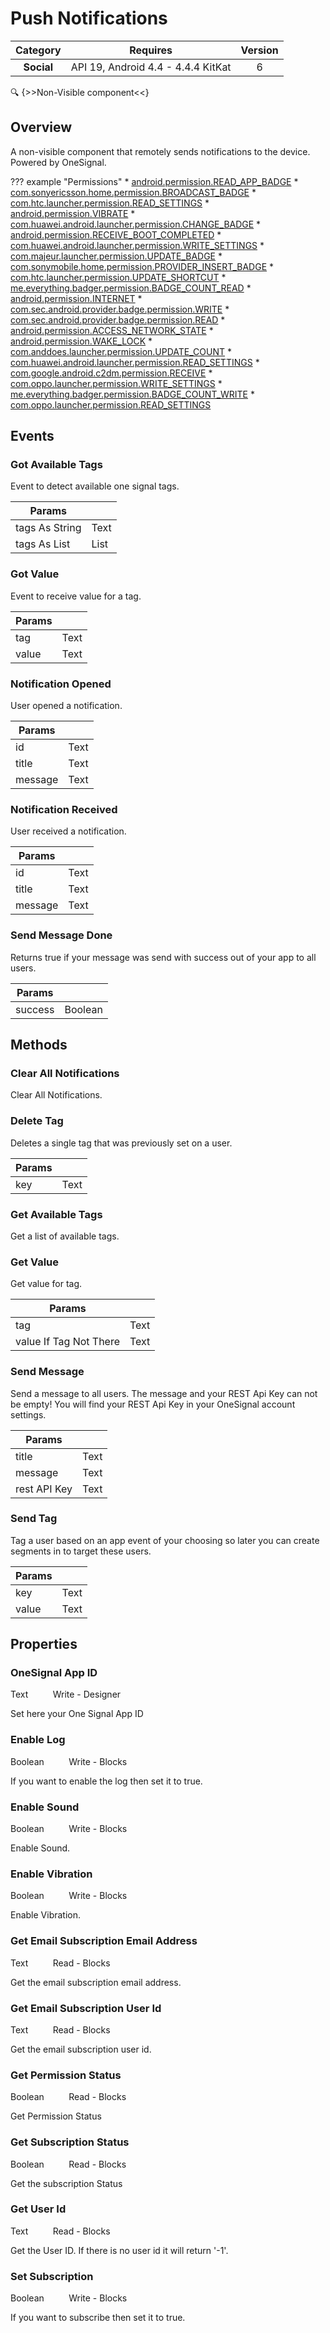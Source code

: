 # Push Notifications

| Category | Requires | Version |
|:--------:|:-------:|:--------:|
|**Social**|<span class="chip chip-any">API 19, Android 4.4 - 4.4.4 KitKat</span>|<span class="chip chip-number">6</span>|

:mag: {>>Non-Visible component<<}

## Overview

A non-visible component that remotely sends notifications to the device.  
Powered by OneSignal.

??? example "Permissions"
    * [android.permission.READ_APP_BADGE](https://developer.android.com/reference/android/Manifest.permission.html#READ_APP_BADGE)
    * [com.sonyericsson.home.permission.BROADCAST_BADGE](https://developer.android.com/reference/android/Manifest.permission.html#com.sonyericsson.home.permission.BROADCAST_BADGE)
    * [com.htc.launcher.permission.READ_SETTINGS](https://developer.android.com/reference/android/Manifest.permission.html#com.htc.launcher.permission.READ_SETTINGS)
    * [android.permission.VIBRATE](https://developer.android.com/reference/android/Manifest.permission.html#VIBRATE)
    * [com.huawei.android.launcher.permission.CHANGE_BADGE](https://developer.android.com/reference/android/Manifest.permission.html#com.huawei.android.launcher.permission.CHANGE_BADGE)
    * [android.permission.RECEIVE_BOOT_COMPLETED](https://developer.android.com/reference/android/Manifest.permission.html#RECEIVE_BOOT_COMPLETED)
    * [com.huawei.android.launcher.permission.WRITE_SETTINGS](https://developer.android.com/reference/android/Manifest.permission.html#com.huawei.android.launcher.permission.WRITE_SETTINGS)
    * [com.majeur.launcher.permission.UPDATE_BADGE](https://developer.android.com/reference/android/Manifest.permission.html#com.majeur.launcher.permission.UPDATE_BADGE)
    * [com.sonymobile.home.permission.PROVIDER_INSERT_BADGE](https://developer.android.com/reference/android/Manifest.permission.html#com.sonymobile.home.permission.PROVIDER_INSERT_BADGE)
    * [com.htc.launcher.permission.UPDATE_SHORTCUT](https://developer.android.com/reference/android/Manifest.permission.html#com.htc.launcher.permission.UPDATE_SHORTCUT)
    * [me.everything.badger.permission.BADGE_COUNT_READ](https://developer.android.com/reference/android/Manifest.permission.html#me.everything.badger.permission.BADGE_COUNT_READ)
    * [android.permission.INTERNET](https://developer.android.com/reference/android/Manifest.permission.html#INTERNET)
    * [com.sec.android.provider.badge.permission.WRITE](https://developer.android.com/reference/android/Manifest.permission.html#com.sec.android.provider.badge.permission.WRITE)
    * [com.sec.android.provider.badge.permission.READ](https://developer.android.com/reference/android/Manifest.permission.html#com.sec.android.provider.badge.permission.READ)
    * [android.permission.ACCESS_NETWORK_STATE](https://developer.android.com/reference/android/Manifest.permission.html#ACCESS_NETWORK_STATE)
    * [android.permission.WAKE_LOCK](https://developer.android.com/reference/android/Manifest.permission.html#WAKE_LOCK)
    * [com.anddoes.launcher.permission.UPDATE_COUNT](https://developer.android.com/reference/android/Manifest.permission.html#com.anddoes.launcher.permission.UPDATE_COUNT)
    * [com.huawei.android.launcher.permission.READ_SETTINGS](https://developer.android.com/reference/android/Manifest.permission.html#com.huawei.android.launcher.permission.READ_SETTINGS)
    * [com.google.android.c2dm.permission.RECEIVE](https://developer.android.com/reference/android/Manifest.permission.html#com.google.android.c2dm.permission.RECEIVE)
    * [com.oppo.launcher.permission.WRITE_SETTINGS](https://developer.android.com/reference/android/Manifest.permission.html#com.oppo.launcher.permission.WRITE_SETTINGS)
    * [me.everything.badger.permission.BADGE_COUNT_WRITE](https://developer.android.com/reference/android/Manifest.permission.html#me.everything.badger.permission.BADGE_COUNT_WRITE)
    * [com.oppo.launcher.permission.READ_SETTINGS](https://developer.android.com/reference/android/Manifest.permission.html#com.oppo.launcher.permission.READ_SETTINGS)

## Events

### Got Available Tags

Event to detect available one signal tags.

<div class="block" ai2-block="event" not-rendered="true" value="%7B%22componentName%22:%20%22Push%20Notifications%22,%20%22name%22:%20%22Got%20Available%20Tags%22,%20%22param%22:%20%5B%22tags%20As%20String%22,%20%22tags%20As%20List%22%5D%7D"></div>

| Params | []() |
|--------|------|
|tags As String|<span class="chip chip-text">Text</span>|
|tags As List|<span class="chip chip-list">List</span>|

### Got Value

Event to receive value for a tag.

<div class="block" ai2-block="event" not-rendered="true" value="%7B%22componentName%22:%20%22Push%20Notifications%22,%20%22name%22:%20%22Got%20Value%22,%20%22param%22:%20%5B%22tag%22,%20%22value%22%5D%7D"></div>

| Params | []() |
|--------|------|
|tag|<span class="chip chip-text">Text</span>|
|value|<span class="chip chip-text">Text</span>|

### Notification Opened

User opened a notification.

<div class="block" ai2-block="event" not-rendered="true" value="%7B%22componentName%22:%20%22Push%20Notifications%22,%20%22name%22:%20%22Notification%20Opened%22,%20%22param%22:%20%5B%22id%22,%20%22title%22,%20%22message%22%5D%7D"></div>

| Params | []() |
|--------|------|
|id|<span class="chip chip-text">Text</span>|
|title|<span class="chip chip-text">Text</span>|
|message|<span class="chip chip-text">Text</span>|

### Notification Received

User received a notification.

<div class="block" ai2-block="event" not-rendered="true" value="%7B%22componentName%22:%20%22Push%20Notifications%22,%20%22name%22:%20%22Notification%20Received%22,%20%22param%22:%20%5B%22id%22,%20%22title%22,%20%22message%22%5D%7D"></div>

| Params | []() |
|--------|------|
|id|<span class="chip chip-text">Text</span>|
|title|<span class="chip chip-text">Text</span>|
|message|<span class="chip chip-text">Text</span>|

### Send Message Done

Returns true if your message was send with success out of your app to all users.

<div class="block" ai2-block="event" not-rendered="true" value="%7B%22componentName%22:%20%22Push%20Notifications%22,%20%22name%22:%20%22Send%20Message%20Done%22,%20%22param%22:%20%5B%22success%22%5D%7D"></div>

| Params | []() |
|--------|------|
|success|<span class="chip chip-boolean">Boolean</span>|

## Methods

### Clear All Notifications

Clear All Notifications.

<div class="block" ai2-block="method" not-rendered="true" value="%7B%22componentName%22:%20%22Push%20Notifications%22,%20%22name%22:%20%22Clear%20All%20Notifications%22,%20%22output%22:%20false,%20%22param%22:%20%5B%5D%7D"></div>

### Delete Tag

Deletes a single tag that was previously set on a user.

<div class="block" ai2-block="method" not-rendered="true" value="%7B%22componentName%22:%20%22Push%20Notifications%22,%20%22name%22:%20%22Delete%20Tag%22,%20%22output%22:%20false,%20%22param%22:%20%5B%22key%22%5D%7D"></div>

| Params | []() |
|--------|------|
|key|<span class="chip chip-text">Text</span>|

### Get Available Tags

Get a list of available tags.

<div class="block" ai2-block="method" not-rendered="true" value="%7B%22componentName%22:%20%22Push%20Notifications%22,%20%22name%22:%20%22Get%20Available%20Tags%22,%20%22output%22:%20false,%20%22param%22:%20%5B%5D%7D"></div>

### Get Value

Get value for tag.

<div class="block" ai2-block="method" not-rendered="true" value="%7B%22componentName%22:%20%22Push%20Notifications%22,%20%22name%22:%20%22Get%20Value%22,%20%22output%22:%20false,%20%22param%22:%20%5B%22tag%22,%20%22value%20If%20Tag%20Not%20There%22%5D%7D"></div>

| Params | []() |
|--------|------|
|tag|<span class="chip chip-text">Text</span>|
|value If Tag Not There|<span class="chip chip-text">Text</span>|

### Send Message

Send a message to all users. The message and your REST Api Key can not be empty! You will find your REST Api Key in your OneSignal account settings.

<div class="block" ai2-block="method" not-rendered="true" value="%7B%22componentName%22:%20%22Push%20Notifications%22,%20%22name%22:%20%22Send%20Message%22,%20%22output%22:%20false,%20%22param%22:%20%5B%22title%22,%20%22message%22,%20%22rest%20API%20Key%22%5D%7D"></div>

| Params | []() |
|--------|------|
|title|<span class="chip chip-text">Text</span>|
|message|<span class="chip chip-text">Text</span>|
|rest API Key|<span class="chip chip-text">Text</span>|

### Send Tag

Tag a user based on an app event of your choosing so later you can create segments in to target these users.

<div class="block" ai2-block="method" not-rendered="true" value="%7B%22componentName%22:%20%22Push%20Notifications%22,%20%22name%22:%20%22Send%20Tag%22,%20%22output%22:%20false,%20%22param%22:%20%5B%22key%22,%20%22value%22%5D%7D"></div>

| Params | []() |
|--------|------|
|key|<span class="chip chip-text">Text</span>|
|value|<span class="chip chip-text">Text</span>|

## Properties

### OneSignal App ID

<span class="chip chip-text">Text</span><span style="user-select: none;">&nbsp;&nbsp;&nbsp;&nbsp;&nbsp;&nbsp;&nbsp;&nbsp;&nbsp;&nbsp;</span><span class="chip chip-rw">Write</span><span style="user-select: none;">&nbsp;</span>-<span style="user-select: none;">&nbsp;</span><span class="chip chip-bd">Designer</span><span style="user-select: none;">&nbsp;</span>

Set here your One Signal App ID

### Enable Log

<span class="chip chip-boolean">Boolean</span><span style="user-select: none;">&nbsp;&nbsp;&nbsp;&nbsp;&nbsp;&nbsp;&nbsp;&nbsp;&nbsp;&nbsp;</span><span class="chip chip-rw">Write</span><span style="user-select: none;">&nbsp;</span>-<span style="user-select: none;">&nbsp;</span><span class="chip chip-bd">Blocks</span><span style="user-select: none;">&nbsp;</span>

If you want to enable the log then set it to true.

<div class="block" ai2-block="property" not-rendered="true" value="%7B%22componentName%22:%20%22Push%20Notifications%22,%20%22name%22:%20%22Enable%20Log%22,%20%22getter%22:%20false%7D"></div>

### Enable Sound

<span class="chip chip-boolean">Boolean</span><span style="user-select: none;">&nbsp;&nbsp;&nbsp;&nbsp;&nbsp;&nbsp;&nbsp;&nbsp;&nbsp;&nbsp;</span><span class="chip chip-rw">Write</span><span style="user-select: none;">&nbsp;</span>-<span style="user-select: none;">&nbsp;</span><span class="chip chip-bd">Blocks</span><span style="user-select: none;">&nbsp;</span>

Enable Sound.

<div class="block" ai2-block="property" not-rendered="true" value="%7B%22componentName%22:%20%22Push%20Notifications%22,%20%22name%22:%20%22Enable%20Sound%22,%20%22getter%22:%20false%7D"></div>

### Enable Vibration

<span class="chip chip-boolean">Boolean</span><span style="user-select: none;">&nbsp;&nbsp;&nbsp;&nbsp;&nbsp;&nbsp;&nbsp;&nbsp;&nbsp;&nbsp;</span><span class="chip chip-rw">Write</span><span style="user-select: none;">&nbsp;</span>-<span style="user-select: none;">&nbsp;</span><span class="chip chip-bd">Blocks</span><span style="user-select: none;">&nbsp;</span>

Enable Vibration.

<div class="block" ai2-block="property" not-rendered="true" value="%7B%22componentName%22:%20%22Push%20Notifications%22,%20%22name%22:%20%22Enable%20Vibration%22,%20%22getter%22:%20false%7D"></div>

### Get Email Subscription Email Address

<span class="chip chip-text">Text</span><span style="user-select: none;">&nbsp;&nbsp;&nbsp;&nbsp;&nbsp;&nbsp;&nbsp;&nbsp;&nbsp;&nbsp;</span><span class="chip chip-rw">Read</span><span style="user-select: none;">&nbsp;</span>-<span style="user-select: none;">&nbsp;</span><span class="chip chip-bd">Blocks</span><span style="user-select: none;">&nbsp;</span>

Get the email subscription email address.

<div class="block" ai2-block="property" not-rendered="true" value="%7B%22componentName%22:%20%22Push%20Notifications%22,%20%22name%22:%20%22Get%20Email%20Subscription%20Email%20Address%22,%20%22getter%22:%20true%7D"></div>

### Get Email Subscription User Id

<span class="chip chip-text">Text</span><span style="user-select: none;">&nbsp;&nbsp;&nbsp;&nbsp;&nbsp;&nbsp;&nbsp;&nbsp;&nbsp;&nbsp;</span><span class="chip chip-rw">Read</span><span style="user-select: none;">&nbsp;</span>-<span style="user-select: none;">&nbsp;</span><span class="chip chip-bd">Blocks</span><span style="user-select: none;">&nbsp;</span>

Get the email subscription user id.

<div class="block" ai2-block="property" not-rendered="true" value="%7B%22componentName%22:%20%22Push%20Notifications%22,%20%22name%22:%20%22Get%20Email%20Subscription%20User%20Id%22,%20%22getter%22:%20true%7D"></div>

### Get Permission Status

<span class="chip chip-boolean">Boolean</span><span style="user-select: none;">&nbsp;&nbsp;&nbsp;&nbsp;&nbsp;&nbsp;&nbsp;&nbsp;&nbsp;&nbsp;</span><span class="chip chip-rw">Read</span><span style="user-select: none;">&nbsp;</span>-<span style="user-select: none;">&nbsp;</span><span class="chip chip-bd">Blocks</span><span style="user-select: none;">&nbsp;</span>

Get Permission Status

<div class="block" ai2-block="property" not-rendered="true" value="%7B%22componentName%22:%20%22Push%20Notifications%22,%20%22name%22:%20%22Get%20Permission%20Status%22,%20%22getter%22:%20true%7D"></div>

### Get Subscription Status

<span class="chip chip-boolean">Boolean</span><span style="user-select: none;">&nbsp;&nbsp;&nbsp;&nbsp;&nbsp;&nbsp;&nbsp;&nbsp;&nbsp;&nbsp;</span><span class="chip chip-rw">Read</span><span style="user-select: none;">&nbsp;</span>-<span style="user-select: none;">&nbsp;</span><span class="chip chip-bd">Blocks</span><span style="user-select: none;">&nbsp;</span>

Get the subscription Status

<div class="block" ai2-block="property" not-rendered="true" value="%7B%22componentName%22:%20%22Push%20Notifications%22,%20%22name%22:%20%22Get%20Subscription%20Status%22,%20%22getter%22:%20true%7D"></div>

### Get User Id

<span class="chip chip-text">Text</span><span style="user-select: none;">&nbsp;&nbsp;&nbsp;&nbsp;&nbsp;&nbsp;&nbsp;&nbsp;&nbsp;&nbsp;</span><span class="chip chip-rw">Read</span><span style="user-select: none;">&nbsp;</span>-<span style="user-select: none;">&nbsp;</span><span class="chip chip-bd">Blocks</span><span style="user-select: none;">&nbsp;</span>

Get the User ID. If there is no user id it will return '-1'.

<div class="block" ai2-block="property" not-rendered="true" value="%7B%22componentName%22:%20%22Push%20Notifications%22,%20%22name%22:%20%22Get%20User%20Id%22,%20%22getter%22:%20true%7D"></div>

### Set Subscription

<span class="chip chip-boolean">Boolean</span><span style="user-select: none;">&nbsp;&nbsp;&nbsp;&nbsp;&nbsp;&nbsp;&nbsp;&nbsp;&nbsp;&nbsp;</span><span class="chip chip-rw">Write</span><span style="user-select: none;">&nbsp;</span>-<span style="user-select: none;">&nbsp;</span><span class="chip chip-bd">Blocks</span><span style="user-select: none;">&nbsp;</span>

If you want to subscribe then set it to true.

<div class="block" ai2-block="property" not-rendered="true" value="%7B%22componentName%22:%20%22Push%20Notifications%22,%20%22name%22:%20%22Set%20Subscription%22,%20%22getter%22:%20false%7D"></div>
